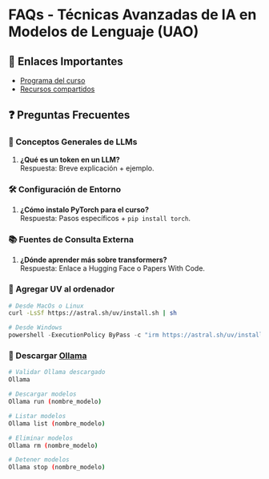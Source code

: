 # FAQs - Técnicas Avanzadas de IA en Modelos de Lenguaje (UAO)  

## 🔗 Enlaces Importantes  
- [Programa del curso](link)  
- [Recursos compartidos](link)  

## ❓ Preguntas Frecuentes  

### 🧠 Conceptos Generales de LLMs  
1. **¿Qué es un token en un LLM?**  
   Respuesta: Breve explicación + ejemplo.  

### 🛠️ Configuración de Entorno  
1. **¿Cómo instalo PyTorch para el curso?**  
   Respuesta: Pasos específicos + `pip install torch`.  

### 📚 Fuentes de Consulta Externa  
1. **¿Dónde aprender más sobre transformers?**  
   Respuesta: Enlace a Hugging Face o Papers With Code.  

### 🤖 Agregar UV al ordenador
```bash
# Desde MacOs o Linux
curl -LsSf https://astral.sh/uv/install.sh | sh
```
```powershell
# Desde Windows
powershell -ExecutionPolicy ByPass -c "irm https://astral.sh/uv/install.ps1 | iex"
```

### 🦙 Descargar [Ollama](https://ollama.com/)

```bash
# Validar Ollama descargado
Ollama

# Descargar modelos
Ollama run (nombre_modelo)

# Listar modelos
Ollama list (nombre_modelo)

# Eliminar modelos
Ollama rm (nombre_modelo)

# Detener modelos
Ollama stop (nombre_modelo)
```

